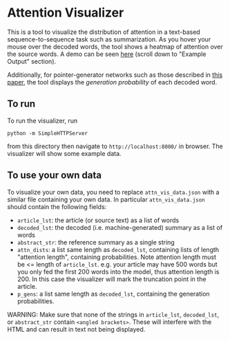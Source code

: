 # Attention Visualizer

This is a tool to visualize the distribution of attention in a text-based sequence-to-sequence task such as summarization. As you hover your mouse over the decoded words, the tool shows a heatmap of attention over the source words. A demo can be seen [here](http://www.abigailsee.com/2017/04/16/taming-rnns-for-better-summarization.html) (scroll down to "Example Output" section).

Additionally, for pointer-generator networks such as those described in [this paper](https://arxiv.org/abs/1704.04368), the tool displays the _generation probability_ of each decoded word.

## To run

To run the visualizer, run
```
python -m SimpleHTTPServer
```
from this directory then navigate to `http://localhost:8000/` in browser. The visualizer will show some example data.

## To use your own data

To visualize your own data, you need to replace `attn_vis_data.json` with a similar file containing your own data. In particular `attn_vis_data.json` should contain the following fields:

*  `article_lst`: the article (or source text) as a list of words
*  `decoded_lst`: the decoded (i.e. machine-generated) summary as a list of words
*  `abstract_str`: the reference summary as a single string
*  `attn_dists`: a list same length as `decoded_lst`, containing lists of length "attention length", containing probabilities.
    Note attention length must be <= length of `article_lst`.
    e.g. your article may have 500 words but you only fed the first 200 words into the model, thus attention length is 200.
    In this case the visualizer will mark the truncation point in the article.
*  `p_gens`: a list same length as `decoded_lst`, containing the generation probabilities.


WARNING: Make sure that none of the strings in `article_lst`, `decoded_lst`, or `abstract_str` contain `<angled brackets>`. These will interfere with the HTML and can result in text not being displayed.
